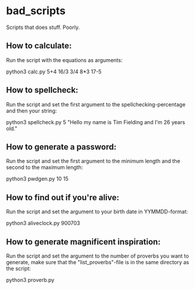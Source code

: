 # bad_scripts
Scripts that does stuff. Poorly.

## How to calculate:
Run the script with the equations as arguments:

python3 calc.py 5+4 16/3 3/4 8\*3 17-5

## How to spellcheck:
Run the script and set the first argument to the spellchecking-percentage and then your string:

python3 spellcheck.py 5 "Hello my name is Tim Fielding and I'm 26 years old."

## How to generate a password:
Run the script and set the first argument to the minimum length and the second to the maximum length:

python3 pwdgen.py 10 15

## How to find out if you're alive:
Run the script and set the argument to your birth date in YYMMDD-format:

python3 aliveclock.py 900703

## How to generate magnificent inspiration:
Run the script and set the argument to the number of proverbs you want to generate, make sure that the "list\_proverbs"-file is in the same directory as the script:

python3 proverb.py
